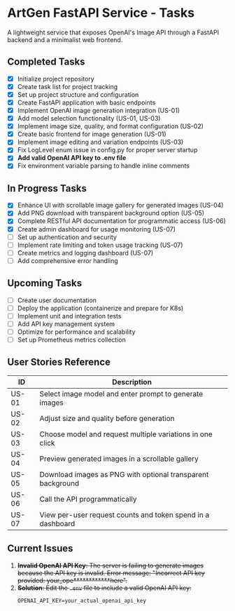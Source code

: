 # ArtGen FastAPI Service - Tasks

A lightweight service that exposes OpenAI's Image API through a FastAPI backend and a minimalist web frontend.

## Completed Tasks
- [x] Initialize project repository
- [x] Create task list for project tracking
- [x] Set up project structure and configuration
- [x] Create FastAPI application with basic endpoints
- [x] Implement OpenAI image generation integration (US-01)
- [x] Add model selection functionality (US-01, US-03)
- [x] Implement image size, quality, and format configuration (US-02)
- [x] Create basic frontend for image generation (US-01)
- [x] Implement image editing and variation endpoints (US-03)
- [x] Fix LogLevel enum issue in config.py for proper server startup
- [x] **Add valid OpenAI API key to .env file**
- [x] Fix environment variable parsing to handle inline comments

## In Progress Tasks
- [x] Enhance UI with scrollable image gallery for generated images (US-04)
- [x] Add PNG download with transparent background option (US-05) 
- [x] Complete RESTful API documentation for programmatic access (US-06)
- [x] Create admin dashboard for usage monitoring (US-07)
- [ ] Set up authentication and security
- [ ] Implement rate limiting and token usage tracking (US-07)
- [ ] Create metrics and logging dashboard (US-07)
- [ ] Add comprehensive error handling

## Upcoming Tasks
- [ ] Create user documentation
- [ ] Deploy the application (containerize and prepare for K8s)
- [ ] Implement unit and integration tests
- [ ] Add API key management system
- [ ] Optimize for performance and scalability
- [ ] Set up Prometheus metrics collection

## User Stories Reference

| ID | Description |
|----|-------------|
| US-01 | Select image model and enter prompt to generate images |
| US-02 | Adjust size and quality before generation |
| US-03 | Choose model and request multiple variations in one click |
| US-04 | Preview generated images in a scrollable gallery |
| US-05 | Download images as PNG with optional transparent background |
| US-06 | Call the API programmatically |
| US-07 | View per-user request counts and token spend in a dashboard |

## Current Issues
1. ~~**Invalid OpenAI API Key**: The server is failing to generate images because the API key is invalid. Error message: "Incorrect API key provided: your_ope************here".~~
2. ~~**Solution**: Edit the `.env` file to include a valid OpenAI API key:~~
   ```
   OPENAI_API_KEY=your_actual_openai_api_key
   ``` 